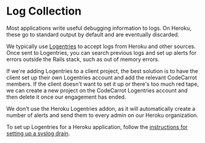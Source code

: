 # Log Collection

Most applications write useful debugging information to logs. On Heroku, these go to standard output by default and are eventually discarded.

We typically use [Logentries](https://logentries.com/) to accept logs from Heroku and other sources. Once sent to Logentries, you can search previous logs and set up alerts for errors outside the Rails stack, such as out of memory errors.

If we're adding Logentries to a client project, the best solution is to have the client set up their own Logentries account and add the relevant CodeCarrot members. If the client doesn't want to set it up or there's too much red tape, we can create a new project on the CodeCarrot Logentries account and then delete it once our engagement has ended.

We don't use the Heroku Logentries addon, as it will automatically create a number of alerts and send them to every admin on our Heroku organization.

To set up Logentries for a Heroku application, follow the [instructions for setting up a syslog drain](https://logentries.com/doc/heroku/#syslog_drain).
